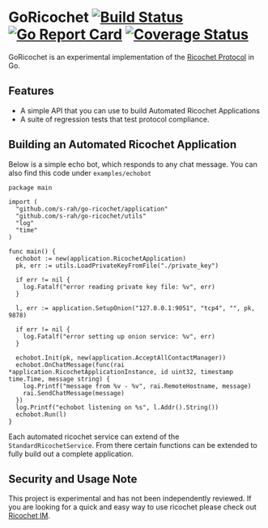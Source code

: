 # GoRicochet [![Build Status](https://travis-ci.org/s-rah/go-ricochet.svg?branch=master)](https://travis-ci.org/s-rah/go-ricochet) [![Go Report Card](https://goreportcard.com/badge/github.com/s-rah/go-ricochet)](https://goreportcard.com/report/github.com/s-rah/go-ricochet) [![Coverage Status](https://coveralls.io/repos/github/s-rah/go-ricochet/badge.svg?branch=master)](https://coveralls.io/github/s-rah/go-ricochet?branch=master)

GoRicochet is an experimental implementation of the [Ricochet Protocol](https://ricochet.im)
in Go.

## Features

* A simple API that you can use to build Automated Ricochet Applications
* A suite of regression tests that test protocol compliance.

## Building an Automated Ricochet Application

Below is a simple echo bot, which responds to any chat message. You can also find this code under `examples/echobot`

    package main

    import (
      "github.com/s-rah/go-ricochet/application"
      "github.com/s-rah/go-ricochet/utils"
      "log"
      "time"
    )

    func main() {
      echobot := new(application.RicochetApplication)
      pk, err := utils.LoadPrivateKeyFromFile("./private_key")

      if err != nil {
        log.Fatalf("error reading private key file: %v", err)
      }

      l, err := application.SetupOnion("127.0.0.1:9051", "tcp4", "", pk, 9878)

      if err != nil {
        log.Fatalf("error setting up onion service: %v", err)
      }

      echobot.Init(pk, new(application.AcceptAllContactManager))
      echobot.OnChatMessage(func(rai *application.RicochetApplicationInstance, id uint32, timestamp time.Time, message string) {
        log.Printf("message from %v - %v", rai.RemoteHostname, message)
        rai.SendChatMessage(message)
      })
      log.Printf("echobot listening on %s", l.Addr().String())
      echobot.Run(l)
    }

Each automated ricochet service can extend of the `StandardRicochetService`. From there
certain functions can be extended to fully build out a complete application.

## Security and Usage Note

This project is experimental and has not been independently reviewed. If you are
looking for a quick and easy way to use ricochet please check out [Ricochet IM](https://ricochet.im).
